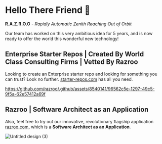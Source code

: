 # Hello There Friend 👋

**R.A.Z.R.O.O** - _Rapidly Automatic Zenith Reaching Out of Orbit_

Our team has worked on this very ambitious idea for 5 years, and is now ready to offer the world this wonderful new technology! 

## Enterprise Starter Repos | Created By World Class Consulting Firms | Vetted By Razroo

Looking to create an Enterprise starter repo and looking for something you can trust? Look no further. [starter-repos.com](http://starter-repos.com) has all you need.

https://github.com/razroo/.github/assets/8540141/96562c5e-1297-49c5-9f5a-62e57412a69f

## Razroo | Software Architect as an Application 

Also, feel free to try out our innovative, revolutionary flagship application [razroo.com](http://razroo.com), which is a **Software Architect as an Application**.

![Untitled design (3)](https://github.com/razroo/.github/assets/8540141/99569351-cf4d-4eb9-8fd6-01e743260633)



